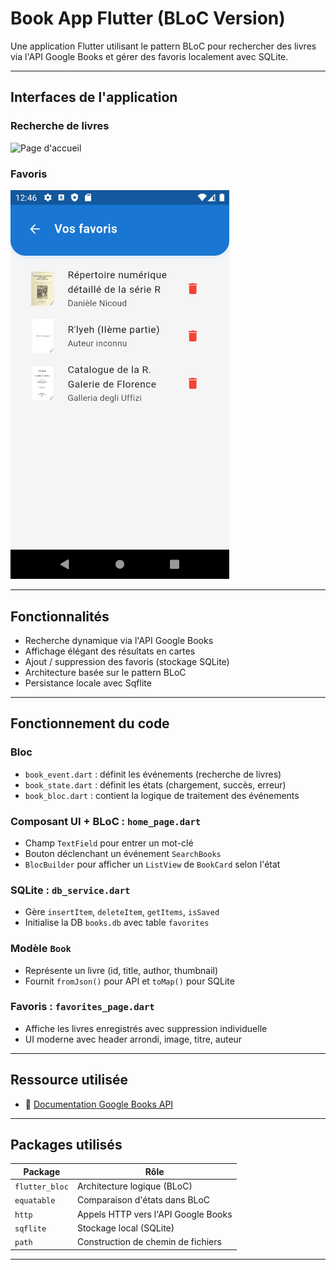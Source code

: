 # Book App Flutter (BLoC Version)

Une application Flutter utilisant le pattern BLoC pour rechercher des livres via l'API Google Books et gérer des favoris localement avec SQLite.

---

## Interfaces de l'application

### Recherche de livres
<img src="home_page.png" alt="Page d'accueil" width="350"/>

### Favoris
<img src="page_favoris.png" alt="Page des favoris" width="350"/>

---

## Fonctionnalités

- Recherche dynamique via l'API Google Books
- Affichage élégant des résultats en cartes
- Ajout / suppression des favoris (stockage SQLite)
- Architecture basée sur le pattern BLoC
- Persistance locale avec Sqflite

---

## Fonctionnement du code


### Bloc
- `book_event.dart` : définit les événements (recherche de livres)
- `book_state.dart` : définit les états (chargement, succès, erreur)
- `book_bloc.dart` : contient la logique de traitement des événements

### Composant UI + BLoC : `home_page.dart`
- Champ `TextField` pour entrer un mot-clé
- Bouton déclenchant un événement `SearchBooks`
- `BlocBuilder` pour afficher un `ListView` de `BookCard` selon l'état

### SQLite : `db_service.dart`
- Gère `insertItem`, `deleteItem`, `getItems`, `isSaved`
- Initialise la DB `books.db` avec table `favorites`

### Modèle `Book`
- Représente un livre (id, title, author, thumbnail)
- Fournit `fromJson()` pour API et `toMap()` pour SQLite

### Favoris : `favorites_page.dart`
- Affiche les livres enregistrés avec suppression individuelle
- UI moderne avec header arrondi, image, titre, auteur

---

## Ressource utilisée

- 📘 [Documentation Google Books API](https://developers.google.com/books/docs/v1/using?hl=fr)

---

## Packages utilisés

| Package               | Rôle                                 |
|-----------------------|--------------------------------------|
| `flutter_bloc`        | Architecture logique (BLoC)          |
| `equatable`           | Comparaison d'états dans BLoC        |
| `http`                | Appels HTTP vers l'API Google Books |
| `sqflite`             | Stockage local (SQLite)              |
| `path`                | Construction de chemin de fichiers   |

---

